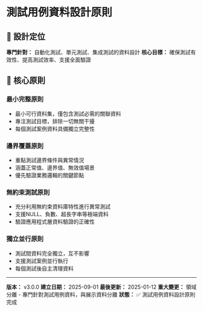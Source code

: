 # 測試用例資料設計原則

## 🎯 設計定位

**專門針對：** 自動化測試、單元測試、集成測試的資料設計
**核心目標：** 確保測試有效性、提高測試效率、支援全面驗證

## 🧪 核心原則

### 最小完整原則
- 最小可行資料集，僅包含測試必需的關聯資料
- 專注測試目標，排除一切無關干擾
- 每個測試案例資料具備獨立完整性

### 邊界覆蓋原則
- 重點測試邊界條件與異常情況
- 涵蓋正常值、邊界值、無效值場景
- 優先驗證業務邏輯的關鍵節點

### 無約束測試原則
- 充分利用無約束資料庫特性進行異常測試
- 支援NULL、負數、超長字串等極端資料
- 驗證應用程式層資料驗證的正確性

### 獨立並行原則
- 測試間資料完全獨立，互不影響
- 支援測試案例並行執行
- 每個測試後自主清理資料

---

**版本：** v3.0.0
**建立日期：** 2025-09-01
**最後更新：** 2025-01-12
**重大變更：** 領域分離 - 專門針對測試用例資料，與展示資料分離
**狀態：** ✅ 測試用例資料設計原則完成